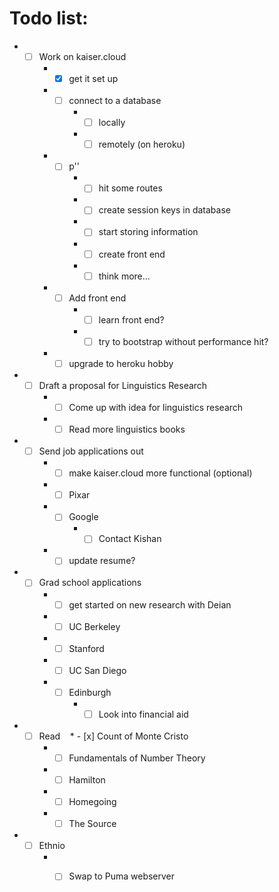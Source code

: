 # Todo list:

* - [ ] Work on kaiser.cloud
    * - [x] get it set up
    * - [ ] connect to a database
        * - [ ] locally
        * - [ ] remotely (on heroku)
    * - [ ] p''
        * - [ ] hit some routes
        * - [ ] create session keys in database
        * - [ ] start storing information
        * - [ ] create front end
        * - [ ] think more... 
    * - [ ] Add front end
        * - [ ] learn front end?
        * - [ ] try to bootstrap without performance hit?
    * - [ ] upgrade to heroku hobby
* - [ ] Draft a proposal for Linguistics Research
    * - [ ] Come up with idea for linguistics research
    * - [ ] Read more linguistics books
* - [ ] Send job applications out
    * - [ ] make kaiser.cloud more functional (optional)
    * - [ ] Pixar
    * - [ ] Google
        * - [ ] Contact Kishan
    * - [ ] update resume?
* - [ ] Grad school applications
    * - [ ] get started on new research with Deian
    * - [ ] UC Berkeley
    * - [ ] Stanford
    * - [ ] UC San Diego
    * - [ ] Edinburgh
        * - [ ] Look into financial aid
* - [ ] Read
    * - [x] Count of Monte Cristo
    * - [ ] Fundamentals of Number Theory
    * - [ ] Hamilton
    * - [ ] Homegoing
    * - [ ] The Source
* - [ ] Ethnio
    * - [ ] Swap to Puma webserver


